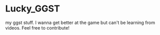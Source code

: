 # Lucky_GGST
my ggst stuff. I wanna get better at the game but can't be learning from videos. Feel free to contribute!
